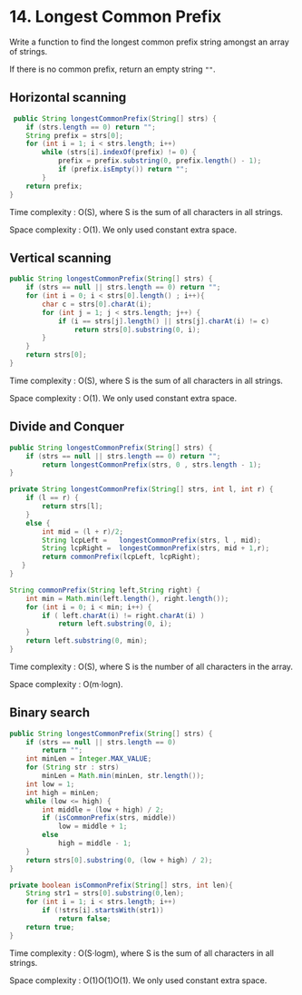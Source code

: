 # 14. Longest Common Prefix
Write a function to find the longest common prefix string amongst an array of strings.

If there is no common prefix, return an empty string ```""```.
## Horizontal scanning
```java
 public String longestCommonPrefix(String[] strs) {
    if (strs.length == 0) return "";
    String prefix = strs[0];
    for (int i = 1; i < strs.length; i++)
        while (strs[i].indexOf(prefix) != 0) {
            prefix = prefix.substring(0, prefix.length() - 1);
            if (prefix.isEmpty()) return "";
        }        
    return prefix;
}
```
Time complexity : O(S), where S is the sum of all characters in all strings.

Space complexity : O(1). We only used constant extra space.
## Vertical scanning
```java
public String longestCommonPrefix(String[] strs) {
    if (strs == null || strs.length == 0) return "";
    for (int i = 0; i < strs[0].length() ; i++){
        char c = strs[0].charAt(i);
        for (int j = 1; j < strs.length; j++) {
            if (i == strs[j].length() || strs[j].charAt(i) != c)
                return strs[0].substring(0, i);             
        }
    }
    return strs[0];
}
```
Time complexity : O(S), where S is the sum of all characters in all strings.

Space complexity : O(1). We only used constant extra space. 
## Divide and Conquer
```java
public String longestCommonPrefix(String[] strs) {
    if (strs == null || strs.length == 0) return "";    
        return longestCommonPrefix(strs, 0 , strs.length - 1);
}

private String longestCommonPrefix(String[] strs, int l, int r) {
    if (l == r) {
        return strs[l];
    }
    else {
        int mid = (l + r)/2;
        String lcpLeft =   longestCommonPrefix(strs, l , mid);
        String lcpRight =  longestCommonPrefix(strs, mid + 1,r);
        return commonPrefix(lcpLeft, lcpRight);
   }
}

String commonPrefix(String left,String right) {
    int min = Math.min(left.length(), right.length());       
    for (int i = 0; i < min; i++) {
        if ( left.charAt(i) != right.charAt(i) )
            return left.substring(0, i);
    }
    return left.substring(0, min);
}
```
Time complexity : O(S), where S is the number of all characters in the array.

Space complexity : O(m⋅log⁡n).
## Binary search
```java
public String longestCommonPrefix(String[] strs) {
    if (strs == null || strs.length == 0)
        return "";
    int minLen = Integer.MAX_VALUE;
    for (String str : strs)
        minLen = Math.min(minLen, str.length());
    int low = 1;
    int high = minLen;
    while (low <= high) {
        int middle = (low + high) / 2;
        if (isCommonPrefix(strs, middle))
            low = middle + 1;
        else
            high = middle - 1;
    }
    return strs[0].substring(0, (low + high) / 2);
}

private boolean isCommonPrefix(String[] strs, int len){
    String str1 = strs[0].substring(0,len);
    for (int i = 1; i < strs.length; i++)
        if (!strs[i].startsWith(str1))
            return false;
    return true;
}
```
Time complexity : O(S⋅log⁡m), where S is the sum of all characters in all strings.

Space complexity : O(1)O(1)O(1). We only used constant extra space.